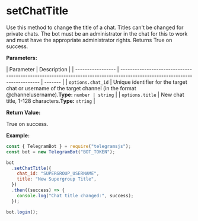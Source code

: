 # setChatTitle

Use this method to change the title of a chat. Titles can't be changed for private chats. The bot must be an administrator in the chat for this to work and must have the appropriate administrator rights. Returns True on success.

**Parameters:**

| Parameter         | Description                                                                                                                |
| ----------------- | -------------------------------------------------------------------------------------------------------------------------- | ------- |
| `options.chat_id` | Unique identifier for the target chat or username of the target channel (in the format @channelusername).**Type:** `number | string` |
| `options.title`   | New chat title, 1-128 characters.**Type:** `string`                                                                        |

**Return Value:**

True on success.

**Example:**

```javascript
const { TelegramBot } = require("telegramsjs");
const bot = new TelegramBot("BOT_TOKEN");

bot
  .setChatTitle({
    chat_id: "SUPERGROUP_USERNAME",
    title: "New Supergroup Title",
  })
  .then((success) => {
    console.log("Chat title changed:", success);
  });

bot.login();
```
